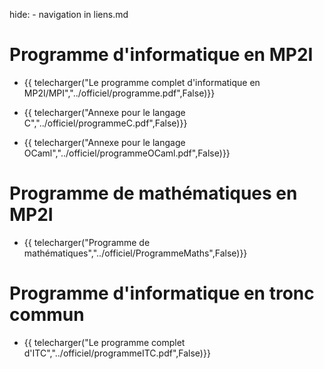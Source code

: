 hide: - navigation  in liens.md

# Programme d'informatique en MP2I

* {{ telecharger("Le programme complet d'informatique en MP2I/MPI","../officiel/programme.pdf",False)}}

* {{ telecharger("Annexe pour le langage C","../officiel/programmeC.pdf",False)}}

* {{ telecharger("Annexe pour le langage OCaml","../officiel/programmeOCaml.pdf",False)}}

# Programme de mathématiques en MP2I

* {{ telecharger("Programme de mathématiques","../officiel/ProgrammeMaths",False)}}

# Programme d'informatique en tronc commun

* {{ telecharger("Le programme complet d'ITC","../officiel/programmeITC.pdf",False)}}

